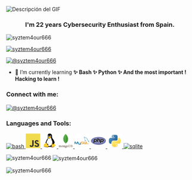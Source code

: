 ![Descripción del GIF](https://tenor.com/view/anime-gif-25786844)

<h3 align="center">I'm 22 years Cybersecurity Enthusiast from Spain.</h3>

<p align="left"> <img src="https://komarev.com/ghpvc/?username=syztem4our666&label=Profile%20views&color=0e75b6&style=flat" alt="syztem4our666" /> </p>

<p align="left"> <a href="https://github.com/ryo-ma/github-profile-trophy"><img src="https://github-profile-trophy.vercel.app/?username=syztem4our666" alt="syztem4our666" /></a> </p>

<p align="left"> <a href="https://twitter.com/@syztem4our666" target="blank"><img src="https://img.shields.io/twitter/follow/@syztem4our666?logo=twitter&style=for-the-badge" alt="@syztem4our666" /></a> </p>

- 🌱 I’m currently learning **✨ Bash ✨ Python ✨ And the most important ! Hacking to learn !**

<h3 align="left">Connect with me:</h3>
<p align="left">
<a href="https://twitter.com/@syztem4our666" target="blank"><img align="center" src="https://raw.githubusercontent.com/rahuldkjain/github-profile-readme-generator/master/src/images/icons/Social/twitter.svg" alt="@syztem4our666" height="30" width="40" /></a>
</p>

<h3 align="left">Languages and Tools:</h3>
<p align="left"> <a href="https://www.gnu.org/software/bash/" target="_blank" rel="noreferrer"> <img src="https://www.vectorlogo.zone/logos/gnu_bash/gnu_bash-icon.svg" alt="bash" width="40" height="40"/> </a> <a href="https://developer.mozilla.org/en-US/docs/Web/JavaScript" target="_blank" rel="noreferrer"> <img src="https://raw.githubusercontent.com/devicons/devicon/master/icons/javascript/javascript-original.svg" alt="javascript" width="40" height="40"/> </a> <a href="https://www.linux.org/" target="_blank" rel="noreferrer"> <img src="https://raw.githubusercontent.com/devicons/devicon/master/icons/linux/linux-original.svg" alt="linux" width="40" height="40"/> </a> <a href="https://www.mongodb.com/" target="_blank" rel="noreferrer"> <img src="https://raw.githubusercontent.com/devicons/devicon/master/icons/mongodb/mongodb-original-wordmark.svg" alt="mongodb" width="40" height="40"/> </a> <a href="https://www.mysql.com/" target="_blank" rel="noreferrer"> <img src="https://raw.githubusercontent.com/devicons/devicon/master/icons/mysql/mysql-original-wordmark.svg" alt="mysql" width="40" height="40"/> </a> <a href="https://www.php.net" target="_blank" rel="noreferrer"> <img src="https://raw.githubusercontent.com/devicons/devicon/master/icons/php/php-original.svg" alt="php" width="40" height="40"/> </a> <a href="https://www.python.org" target="_blank" rel="noreferrer"> <img src="https://raw.githubusercontent.com/devicons/devicon/master/icons/python/python-original.svg" alt="python" width="40" height="40"/> </a> <a href="https://www.sqlite.org/" target="_blank" rel="noreferrer"> <img src="https://www.vectorlogo.zone/logos/sqlite/sqlite-icon.svg" alt="sqlite" width="40" height="40"/> </a> </p>

<p><img align="left" src="https://github-readme-stats.vercel.app/api/top-langs?username=syztem4our666&show_icons=true&locale=en&layout=compact" alt="syztem4our666" /></p>

<p>&nbsp;<img align="center" src="https://github-readme-stats.vercel.app/api?username=syztem4our666&show_icons=true&locale=en" alt="syztem4our666" /></p>

<p><img align="center" src="https://github-readme-streak-stats.herokuapp.com/?user=syztem4our666&" alt="syztem4our666" /></p>
